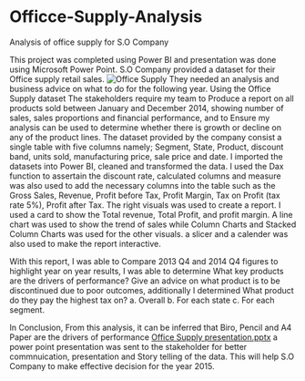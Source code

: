 # Officce-Supply-Analysis
Analysis of office supply for S.O Company

This project was completed using Power BI and presentation was done using Microsoft Power Point. 
S.O Company provided a dataset for their Office supply retail sales. ![Office Supply](https://user-images.githubusercontent.com/29276051/212304168-14b001df-e9cb-412b-a77b-4d92b5a80e65.png)
They needed an analysis and business advice on what to do for the following year. Using the Office Supply dataset The stakeholders require my team to Produce a report on all products sold between January and December 2014, showing number of sales, sales proportions and financial performance, and to Ensure my analysis can be used to determine whether there is growth or decline on any of the product lines.
The dataset provided by the company consist a single table with five columns namely; Segment, State, Product, discount band, units sold, manufacturing price, sale price and date. 
I imported the datasets into Power BI, cleaned and transformed the data. I used the Dax function to assertain the discount rate, calculated columns and measure was also used to add the necessary columns into the table such as the Gross Sales, Revenue, Profit before Tax, Profit Margin, Tax on Profit (tax rate 5%), Profit after Tax. 
The right visuals was used to create a report. I used a card to show the Total revenue, Total Profit, and profit margin. A line chart was used to show the trend of sales while Column Charts and Stacked Column Charts was used for the other visuals. a slicer and a calender was also used to make the report interactive. 

With this report, I was able to Compare 2013 Q4 and 2014 Q4 figures to highlight year on year results, I was able to determine What key products are the drivers of performance? Give an advice on what product is to be discontinued due to poor outcomes, additionally I determined What product do they pay the highest tax on?
a. Overall
b. For each state
c. For each segment.


In Conclusion, From this analysis, it can be inferred that Biro, Pencil and A4 Paper are the drivers of performance [Office Supply presentation.pptx](https://github.com/Rachyable/Officce-Supply-Analysis/files/10410806/Office.Supply.presentation.pptx)
a power point presentation was sent to the stakeholder for better commnuication, presentation and Story telling of the data. This will help S.O Company to make effective decision for the year 2015.
